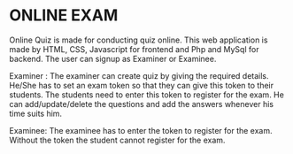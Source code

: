# ONLINE EXAM
Online Quiz is made for conducting quiz online. This web application is made by HTML, CSS, Javascript for frontend and Php and MySql for backend.
The user can signup as Examiner or Examinee.

Examiner : 
The examiner can create quiz by giving the required details. He/She has to set an exam token so that they can give this token to their students. The students need to enter this token to register for the exam.
He can add/update/delete the questions and add the answers whenever his time suits him.

Examinee: 
The examinee has to enter the token to register for the exam. Without the token the student cannot register for the exam.
